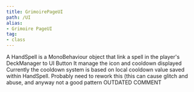 ```yaml
---
title: GrimoirePageUI
path: /UI
alias: 
- Grimoire PageUI
tag: 
- class
---
```

A HandSpell is a MonoBehaviour object that link a spell in the player's DeckManager to UI Button
It manage the icon and cooldown displayed  
Currently the cooldown system is based on local cooldown value saved within HandSpell. Probably need to rework this
(this can cause glitch and abuse, and anyway not a good pattern
OUTDATED COMMENT  
